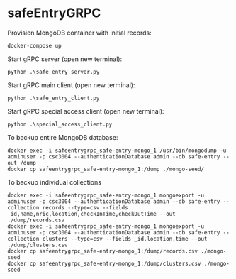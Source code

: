 # safeEntryGRPC

Provision MongoDB container with initial records:

```
docker-compose up
```

Start gRPC server (open new terminal):

```
python .\safe_entry_server.py
```

Start gRPC main client (open new terminal):

```
python .\safe_entry_client.py
```

Start gRPC special access client (open new terminal):

```
python .\special_access_client.py
```

To backup entire MongoDB database:

```
docker exec -i safeentrygrpc_safe-entry-mongo_1 /usr/bin/mongodump -u adminuser -p csc3004 --authenticationDatabase admin --db safe-entry --out /dump
docker cp safeentrygrpc_safe-entry-mongo_1:/dump ./mongo-seed/
```

To backup individual collections

```
docker exec -i safeentrygrpc_safe-entry-mongo_1 mongoexport -u adminuser -p csc3004 --authenticationDatabase admin --db safe-entry --collection records --type=csv --fields _id,name,nric,location,checkInTime,checkOutTime --out ./dump/records.csv
docker exec -i safeentrygrpc_safe-entry-mongo_1 mongoexport -u adminuser -p csc3004 --authenticationDatabase admin --db safe-entry --collection clusters --type=csv --fields _id,location,time --out ./dump/clusters.csv
docker cp safeentrygrpc_safe-entry-mongo_1:/dump/records.csv ./mongo-seed
docker cp safeentrygrpc_safe-entry-mongo_1:/dump/clusters.csv ./mongo-seed
```
